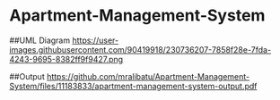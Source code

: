 # Apartment-Management-System

##UML Diagram
https://user-images.githubusercontent.com/90419918/230736207-7858f28e-7fda-4243-9695-8382ff9f9427.png

##Output
https://github.com/mralibatu/Apartment-Management-System/files/11183833/apartment-management-system-output.pdf
